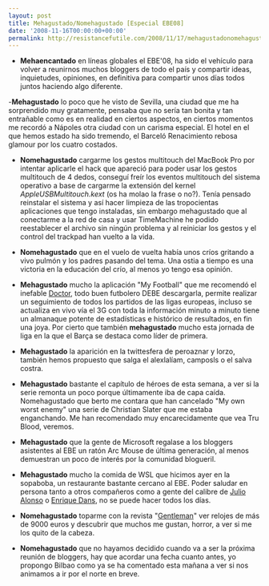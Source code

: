 ```yaml
---
layout: post
title: Mehagustado/Nomehagustado [Especial EBE08]
date: '2008-11-16T00:00:00+00:00'
permalink: http://resistancefutile.com/2008/11/17/mehagustadonomehagustado-especial-ebe08/
---
```

- <strong>Mehaencantado</strong> en líneas globales el EBE'08, ha sido el vehículo para volver a reunirnos muchos bloggers de todo el país y compartir ideas, inquietudes, opiniones, en definitiva para compartir unos días todos juntos haciendo algo diferente.

-<strong>Mehagustado</strong> lo poco que he visto de Sevilla, una ciudad que me ha sorprendido muy gratamente, pensaba que no sería tan bonita y tan entrañable como es en realidad en ciertos aspectos, en ciertos momentos me recordó a Nápoles otra ciudad con un carisma especial. El hotel en el que hemos estado ha sido tremendo, el Barceló Renacimiento rebosa glamour por los cuatro costados. 

- <strong>Nomehagustado</strong> cargarme los gestos multitouch del MacBook Pro por intentar aplicarle el hack que apareció para poder usar los gestos multitouch de 4 dedos, conseguí freír los eventos multitouch del sistema operativo a base de cargarme la extensión del kernel <em>AppleUSBMultitouch.kext</em> (os ha molao la frase o no?). Tenía pensado reinstalar el sistema y así hacer limpieza de las tropocientas aplicaciones que tengo instaladas, sin embargo mehagustado que al conectarme a la red de casa y usar TimeMachine he podido reestablecer el archivo sin ningún problema y al reiniciar los gestos y el control del trackpad han vuelto a la vida.

- <strong>Nomehagustado</strong> que en el vuelo de vuelta había unos críos gritando a vivo pulmón y los padres pasando del tema. Una ostia a tiempo es una victoria en la educación del crío, al menos yo tengo esa opinión.

- <strong>Mehagustado</strong> mucho la aplicación "My Football" que me recomendó el inefable <a href="http://www.thinkwasabi.com/">Doctor</a>, todo buen futbolero DEBE descargarla, permite realizar un seguimiento de todos los partidos de las ligas europeas, incluso se actualiza en vivo vía el 3G con toda la información minuto a minuto tiene un almanaque potente de estadísticas e histórico de resultados, en fin una joya. Por cierto que también <strong>mehagustado</strong> mucho esta jornada de liga en la que el Barça se destaca como líder de primera.

- <strong>Mehagustado</strong> la aparición en la twittesfera de peroaznar y lorzo, también hemos propuesto que salga el alexlalíam, camposls o el salva costra. 

- <strong>Mehagustado</strong> bastante el capítulo de héroes de esta semana, a ver si la serie remonta un poco porque últimamente iba de capa caída. Nomehagustado que berto me contara que han cancelado "My own worst enemy" una serie de Christian Slater que me estaba enganchando. Me han recomendado muy encarecidamente que vea Tru Blood, veremos.

- <strong>Mehagustado</strong> que la gente de Microsoft regalase a los bloggers asistentes al EBE un ratón Arc Mouse de última generación, al menos demuestran un poco de interés por la comunidad blogueril. 

- <strong>Mehagustado</strong> mucho la comida de WSL que hicimos ayer en la sopaboba, un restaurante bastante cercano al EBE. Poder saludar en persona tanto a otros compañeros como a gente del calibre de <a href="http://www.merodeando.com/">Julio Alonso</a> o <a href="http://www.enriquedans.com/">Enrique Dans</a>, no se puede hacer todos los días.

- <strong>Nomehagustado</strong> toparme con la revista "<a href="http://www.progresa.es/pub/rev_kiosko_det.html?idSeccion=24">Gentleman</a>" ver relojes de más de 9000 euros y descubrir que muchos me gustan, horror, a ver si me los quito de la cabeza.

- <strong>Nomehagustado</strong> que no hayamos decidido cuando va a ser la próxima reunión de bloggers, hay que acordar una fecha cuanto antes, yo propongo Bilbao como ya se ha comentado esta mañana a ver si nos animamos a ir por el norte en breve.
